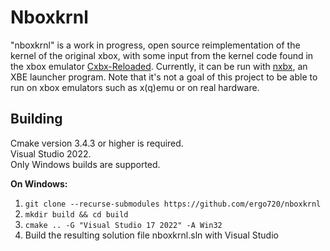 # Nboxkrnl

"nboxkrnl" is a work in progress, open source reimplementation of the kernel of the original xbox, with some input from the kernel code found in the xbox emulator
[Cxbx-Reloaded](https://github.com/Cxbx-Reloaded/Cxbx-Reloaded). Currently, it can be run with [nxbx](https://github.com/ergo720/nxbx), an XBE launcher program.
Note that it's not a goal of this project to be able to run on xbox emulators such as x(q)emu or on real hardware.

## Building

Cmake version 3.4.3 or higher is required.\
Visual Studio 2022.\
Only Windows builds are supported.

**On Windows:**

1. `git clone --recurse-submodules https://github.com/ergo720/nboxkrnl`
2. `mkdir build && cd build`  
3. `cmake .. -G "Visual Studio 17 2022" -A Win32`  
4. Build the resulting solution file nboxkrnl.sln with Visual Studio
